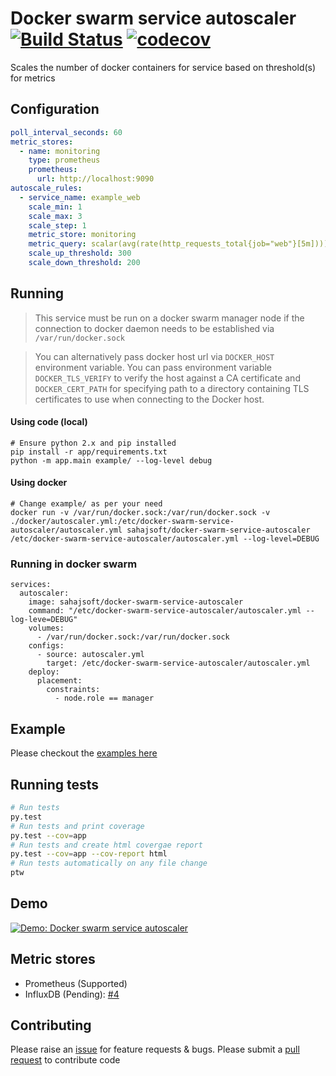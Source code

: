 # Docker swarm service autoscaler [![Build Status](https://travis-ci.org/sahajsoft/docker-swarm-service-autoscaler.svg?branch=master)](https://travis-ci.org/sahajsoft/docker-swarm-service-autoscaler?branch=master) [![codecov](https://codecov.io/gh/sahajsoft/docker-swarm-service-autoscaler/branch/master/graph/badge.svg)](https://codecov.io/gh/sahajsoft/docker-swarm-service-autoscaler)

Scales the number of docker containers for service based on threshold(s) for metrics

## Configuration

```yml
poll_interval_seconds: 60
metric_stores:
  - name: monitoring
    type: prometheus
    prometheus:
      url: http://localhost:9090
autoscale_rules:
  - service_name: example_web
    scale_min: 1
    scale_max: 3
    scale_step: 1
    metric_store: monitoring
    metric_query: scalar(avg(rate(http_requests_total{job="web"}[5m])))
    scale_up_threshold: 300
    scale_down_threshold: 200
```

## Running

> This service must be run on a docker swarm manager node if the connection to docker daemon needs to be established via `/var/run/docker.sock`

> You can alternatively pass docker host url via `DOCKER_HOST` environment variable. You can pass environment variable `DOCKER_TLS_VERIFY` to verify the host against a CA certificate and `DOCKER_CERT_PATH` for specifying
path to a directory containing TLS certificates to use when connecting to the Docker host.

#### Using code (local)

```
# Ensure python 2.x and pip installed
pip install -r app/requirements.txt
python -m app.main example/ --log-level debug
```

#### Using docker

```
# Change example/ as per your need
docker run -v /var/run/docker.sock:/var/run/docker.sock -v ./docker/autoscaler.yml:/etc/docker-swarm-service-autoscaler/autoscaler.yml sahajsoft/docker-swarm-service-autoscaler /etc/docker-swarm-service-autoscaler/autoscaler.yml --log-level=DEBUG
```

### Running in docker swarm

```
services:
  autoscaler:
    image: sahajsoft/docker-swarm-service-autoscaler
    command: "/etc/docker-swarm-service-autoscaler/autoscaler.yml --log-leve=DEBUG"
    volumes:
      - /var/run/docker.sock:/var/run/docker.sock
    configs:
      - source: autoscaler.yml
        target: /etc/docker-swarm-service-autoscaler/autoscaler.yml
    deploy:
      placement:
        constraints:
          - node.role == manager
```

## Example

Please checkout the [examples here](example/README.md)

## Running tests

```sh
# Run tests
py.test
# Run tests and print coverage
py.test --cov=app
# Run tests and create html covergae report
py.test --cov=app --cov-report html
# Run tests automatically on any file change
ptw
```

## Demo

[![Demo: Docker swarm service autoscaler](https://img.youtube.com/vi/P1KTjvranYI/0.jpg)](https://www.youtube.com/watch?v=P1KTjvranYI)

## Metric stores

* Prometheus (Supported)
* InfluxDB (Pending): [#4](issues/4)

## Contributing

Please raise an [issue](issues) for feature requests & bugs. Please submit a [pull request](pulls) to contribute code